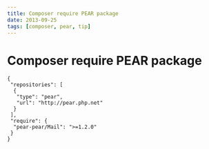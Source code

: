 ```yaml
---
title: Composer require PEAR package
date: 2013-09-25
tags: [composer, pear, tip]
---
```



# Composer require PEAR package

```
{
 "repositories": [
  {
   "type": "pear",
   "url": "http://pear.php.net"
  }
 ],
 "require": {
  "pear-pear/Mail": ">=1.2.0"
 }
}
```
